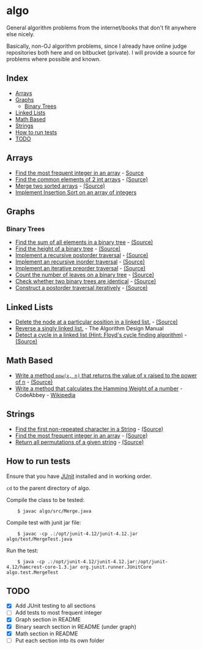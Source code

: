 # algo
General algorithm problems from the internet/books that don't fit anywhere else nicely.

Basically, non-OJ algorithm problems, since I already have online judge repositories both here and on bitbucket (private).
I will provide a source for problems where possible and known.

## Index
* [Arrays](#arrays)
* [Graphs](#graphs)
  * [Binary Trees](#binary-trees)
* [Linked Lists](#linked-lists)
* [Math Based](#math-based)
* [Strings](#strings)
* [How to run tests](#how-to-run-tests)
* [TODO](#todo)

## Arrays
* [Find the most frequent integer in an array](https://github.com/munyari/algo/blob/master/src/MostFrequent.java) - [Source](http://redd.it/20ahfq)
* [Find the common elements of 2 int arrays](https://github.com/munyari/algo/blob/master/src/CommonElem.java) - [(Source)](http://redd.it/20ahfq)
* [Merge two sorted arrays](https://github.com/munyari/algo/blob/master/src/Merge.java) - [(Source)](https://firecode.io)
* [Implement Insertion Sort on an array of integers](https://github.com/munyari/algo/blob/master/src/InsertionSort.java)

## Graphs
### Binary Trees
* [Find the sum of all elements in a binary tree](https://github.com/munyari/algo/blob/master/src/BinSum.java) - [(Source)](https://firecode.io)
* [Find the height of a binary tree](https://github.com/munyari/algo/blob/master/src/BinHeight.java) - [(Source)](https://firecode.io)
* [Implement a recursive postorder traversal](https://github.com/munyari/algo/blob/master/src/PostOrder.java) - [(Source)](https://firecode.io)
* [Implement an recursive inorder traversal](https://github.com/munyari/algo/blob/master/src/Inorder.java) - [(Source)](https://firecode.io)
* [Implement an iterative preorder traversal](https://github.com/munyari/algo/blob/master/src/PreorderI.java) - [(Source)](https://firecode.io)
* [Count the number of leaves on a binary tree](https://github.com/munyari/algo/blob/master/src/CountLeaves.java) - [(Source)](https://firecode.io)
* [Check whether two binary trees are identical](https://github.com/munyari/algo/blob/master/src/IdenticalBinTree.java) - [(Source)](https://firecode.io)
* [Construct a postorder traversal iteratively](https://github.com/munyari/algo/blob/master/src/PostOrderIterative.java) - [(Source)](https://firecode.io)

## Linked Lists
* [Delete the node at a particular position in a linked list.](https://github.com/munyari/algo/blob/master/src/DeleteAtMiddle.java) - [(Source)](https://firecode.io)
* [Reverse a singly linked list.](https://github.com/munyari/algo/blob/master/src/ReverseLinked.java) - The Algorithm Design Manual
* [Detect a cycle in a linked list (Hint: Floyd's cycle finding algorithm)](https://github.com/munyari/algo/blob/master/src/TortoiseHare.java) - [(Source)](https://firecode.io)

## Math Based
* [Write a method `pow(x, n)` that returns the value of x raised to the power of n](https://github.com/munyari/algo/blob/master/src/Pow.java) - [(Source)](https://firecode.io)
* [Write a method that calculates the Hamming Weight of a number](https://github.com/munyari/algo/blob/master/src/HammingWeight.java) - CodeAbbey - [Wikipedia](https://en.wikipedia.org/wiki/Hamming_weight)

## Strings
* [Find the first non-repeated character in a String](https://github.com/munyari/algo/blob/master/src/NonRepeat.java) - [(Source)](http://redd.it/20ahfq)
* [Find the most frequent integer in an array](https://github.com/munyari/algo/blob/master/src/FrequentInt.java) - [(Source)](http://redd.it/20ahfq)
* [Return all permutations of a given string](https://github.com/munyari/algo/blob/master/src/StringPermutations.java) - [(Source)](https://firecode.io)

## How to run tests

Ensure that you have [JUnit](http://junit.org/) installed and in working order.

`cd` to the parent directory of algo.

Compile the class to be tested:

````
    $ javac algo/src/Merge.java
````
	
Compile test with junit jar file:

````
    $ javac -cp .:/opt/junit-4.12/junit-4.12.jar algo/test/MergeTest.java
````

Run the test:

````
    $ java -cp .:/opt/junit-4.12/junit-4.12.jar:/opt/junit-4.12/hamcrest-core-1.3.jar org.junit.runner.JUnitCore algo.test.MergeTest
````	


## TODO
* [X] Add JUnit testing to all sections
* [ ] Add tests to most frequent integer
* [X] Graph section in README
* [X] Binary search section in README (under graph)
* [X] Math section in README
* [ ] Put each section into its own folder
